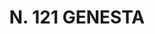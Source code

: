 ---
title: "N. 121 GENESTA"
plant-name: "N. 121"
plant-number: "121"
plant-xml: "/assets/xml/plant121.xml"
plant-title: "N. 121 GENESTA"
plant-taxon-link: ""
plant-taxon-link: ""
layout: single-xml
---